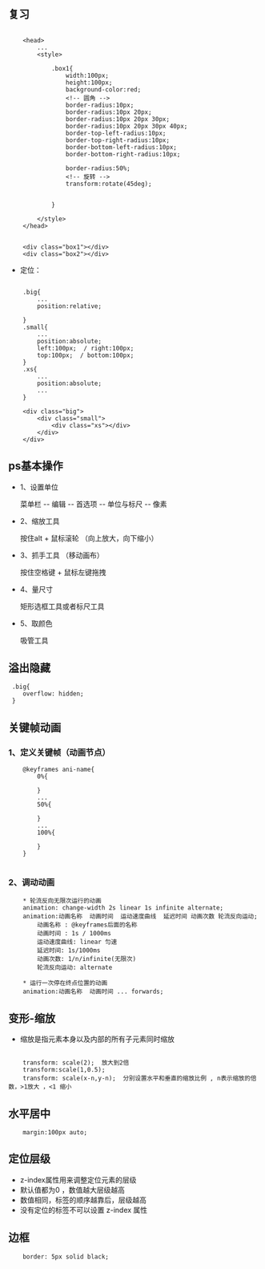 ## 复习

```

    <head>
        ...
        <style>
        
            .box1{
                width:100px;
                height:100px;
                background-color:red;
                <!-- 圆角 -->
                border-radius:10px;
                border-radius:10px 20px;
                border-radius:10px 20px 30px;
                border-radius:10px 20px 30px 40px;
                border-top-left-radius:10px;
                border-top-right-radius:10px;
                border-bottom-left-radius:10px;
                border-bottom-right-radius:10px;

                border-radius:50%;
                <!-- 旋转 -->
                transform:rotate(45deg);


            }
        
        </style>
    </head>


    <div class="box1"></div>
    <div class="box2"></div>
```


- 定位：

```

    .big{
        ...
        position:relative;

    }
    .small{
        ...
        position:absolute;
        left:100px;  / right:100px;
        top:100px;  / bottom:100px;
    }
    .xs{
        ...
        position:absolute;
        ...
    }

    <div class="big">
        <div class="small">
            <div class="xs"></div>
        </div>
    </div>

```

## ps基本操作

- 1、设置单位

    菜单栏 -- 编辑 -- 首选项 -- 单位与标尺  -- 像素

- 2、缩放工具

    按住alt + 鼠标滚轮 （向上放大，向下缩小）

- 3、抓手工具 （移动画布）
    
    按住空格键 + 鼠标左键拖拽

- 4、量尺寸

    矩形选框工具或者标尺工具

- 5、取颜色

    吸管工具


## 溢出隐藏

```
 .big{
    overflow: hidden;
 }  
```


## 关键帧动画

### 1、定义关键帧（动画节点）

```
    @keyframes ani-name{
        0%{

        }
        ...
        50%{

        }
        ...
        100%{

        }
    }


```

### 2、调动动画
```
    * 轮流反向无限次运行的动画
    animation: change-width 2s linear 1s infinite alternate;
    animation:动画名称  动画时间  运动速度曲线  延迟时间 动画次数 轮流反向运动;
        动画名称 : @keyframes后面的名称
        动画时间 : 1s / 1000ms
        运动速度曲线: linear 匀速
        延迟时间: 1s/1000ms
        动画次数: 1/n/infinite(无限次)
        轮流反向运动: alternate

    * 运行一次停在终点位置的动画
    animation:动画名称  动画时间 ... forwards;

```

## 变形-缩放
- 缩放是指元素本身以及内部的所有子元素同时缩放
```

    transform: scale(2);  放大到2倍
    transform:scale(1,0.5);
    transform: scale(x-n,y-n);  分别设置水平和垂直的缩放比例 , n表示缩放的倍数，>1放大 ，<1 缩小

```

## 水平居中
```
    margin:100px auto;

```

## 定位层级

- z-index属性用来调整定位元素的层级
- 默认值都为0 ，数值越大层级越高
- 数值相同，标签的顺序越靠后，层级越高
- 没有定位的标签不可以设置 z-index 属性


## 边框

```
    border: 5px solid black;
```